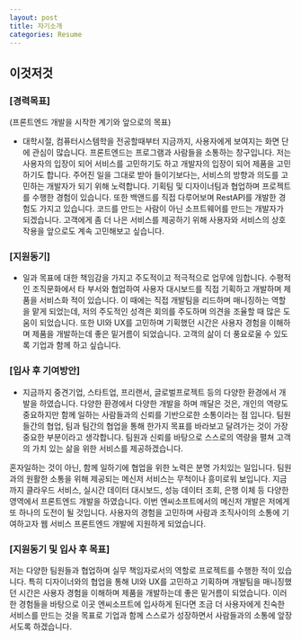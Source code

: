 ```yaml
---
layout: post
title: 자기소개
categories: Resume
---
```


## 이것저것

### [경력목표]

(프론트엔드 개발을 시작한 계기와 앞으로의 목표)

- 대학시절, 컴퓨터시스템학을 전공할때부터 지금까지, 사용자에게 보여지는 화면 단에 관심이 많습니다. 프론트엔드는 프로그램과 사람들을 소통하는 창구입니다. 저는 사용자의 입장이 되어 서비스를 고민하기도 하고 개발자의 입장이 되어 제품을 고민하기도 합니다. 주어진 일을 그대로 받아 들이기보다는, 서비스의 방향과 의도를 고민하는 개발자가 되기 위해 노력합니다. 기획팀 및 디자이너팀과 협업하며 프로젝트를 수행한 경험이 있습니다. 또한 백앤드를 직접 다루어보며 RestAPI를 개발한 경험도 가지고 있습니다. 코드를 만드는 사람이 아닌 소프트웨어를 만드는 개발자가 되겠습니다. 고객에게 좀 더 나은 서비스를 제공하기 위해 사용자와 서비스의 상호작용을 앞으로도 계속 고민해보고 싶습니다.

### [지원동기]

- 일과 목표에 대한 책임감을 가지고 주도적이고 적극적으로 업무에 임합니다. 수평적인 조직문화에서 타 부서와 협업하여 사용자 대시보드를 직접 기획하고 개발하며 제품을 서비스화 적이 있습니다. 이 때에는 직접 개발팀을 리드하며 매니징하는 역할을 맡게 되었는데, 저의 주도적인 성격은 회의를 주도하며 의견을 조율할 때 많은 도움이 되었습니다. 또한 UI와 UX를 고민하며 기획했던 시간은 사용자 경험을 이해하며 제품을 개발하는데 좋은 밑거름이 되었습니다. 고객의 삶이 더 풍요로울 수 있도록 기업과 함께 하고 싶습니다.

### [입사 후 기여방안]

- 지금까지 중견기업, 스타트업, 프리랜서, 글로벌프로젝트 등의 다양한 환경에서 개발을 하였습니다. 다양한 환경에서 다양한 개발을 하며 깨달은 것은, 개인의 역량도 중요하지만 함께 일하는 사람들과의 신뢰를 기반으로한 소통이라는 점 입니다. 팀원들간의 협업, 팀과 팀간의 협업을 통해 한가지 목표를 바라보고 달려가는 것이 가장 중요한 부분이라고 생각합니다. 팀원과 신뢰를 바탕으로 스스로의 역량을 펼쳐 고객의 가치 있는 삶을 위한 서비스를 제공하겠습니다.

혼자일하는 것이 아닌, 함께 일하기에 협업을 위한 노력은 분명 가치있는 일입니다. 팀원과의 원활한 소통을 위해 제공되는 메신저 서비스는 무척이나 흥미로워 보입니다. 지금까지 클라우드 서비스, 실시간 데이터 대시보드, 성능 데이터 조회, 은행 이체 등 다양한 영역에서 프론트엔드 개발을 하였습니다. 이번 엔씨소프트에서의 메신저 개발은 저에게 또 하나의 도전이 될 것입니다. 사용자의 경험을 고민하며 사람과 조직사이의 소통에 기여하고자 웹 서비스 프론트엔드 개발에 지원하게 되었습니다.

### [지원동기 및 입사 후 목표]

저는 다양한 팀원들과 협업하며 실무 책임자로서의 역할로 프로젝트를 수행한 적이 있습니다. 특히 디자이너와의 협업을 통해 UI와 UX를 고민하고 기획하며 개발팀을 매니징했던 시간은 사용자 경험을 이해하며 제품을 개발하는데 좋은 밑거름이 되었습니다. 이러한 경험들을 바탕으로 이곳 엔씨소프트에 입사하게 된다면 조금 더 사용자에게 친숙한 서비스를 만드는 것을 목표로 기업과 함께 스스로가 성장하면서 사람들과의 소통에 앞장서도록 하겠습니다.
